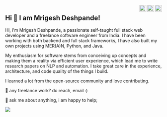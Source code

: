 <a href="https://hackerrank.com/mrigeshdeshpande" target="_blank" rel="nofollow">
  <img align="right" alt="Mrigesh's hackerRank" width="22px" src="https://cdn.jsdelivr.net/npm/simple-icons@v3/icons/hackerrank.svg" />
</a>
<a href="https://www.linkedin.com/in/mrigeshdeshpande" target="_blank" rel="nofollow">
  <img align="right" alt="Mrigesh's Linkdein" width="22px" src="https://cdn.jsdelivr.net/npm/simple-icons@v3/icons/linkedin.svg" />
</a>
<a href="https://leetcode.com/mrigeshdeshpande246/" target="_blank" rel="nofollow">
  <img align="right" alt="Mrigesh's Leetcode" width="22px" src="https://cdn.jsdelivr.net/npm/simple-icons@v3/icons/leetcode.svg" />
</a>
 
 ## Hi 👋 I am Mrigesh Deshpande! 
 
 Hi, i'm Mrigesh Deshpande, a passionate self-taught full stack web developer and a freelance software engineer from India.
 I have been working with both backend and full stack frameworks, I have also built my own projects using MER(A)N, Python, and Java.
 
 My enthusiasm for software stems from conceiving up concepts and making them a reality via efficient user experience, 
 which lead me to write research papers on NLP and automation.
 I take great care in the experience, architecture, and code quality of the things I build.

I learned a lot from the open-source community and love contributing.



💼 any freelance work? do reach, email :)



<!-- -  👋 Hi, I’m @MrigeshDeshpande
- 👀 I’m interested in ...
- 🌱 I’m currently learning ...
- 💞️ I’m looking to collaborate on ...
- 📫 How to reach me deshpandemrigesh@gmail.com -->

<!---
MrigeshDeshpande/MrigeshDeshpande is a ✨ special ✨ repository because its `README.md` (this file) appears on your GitHub profile.
You can click the Preview link to take a look at your changes.
--->



<!-- ![Anurag's GitHub stats](https://github-readme-stats.vercel.app/api?username=MrigeshDeshpande&show_icons=true&theme=radical&bg_color=4A569D&title_color=232526) -->

💬 ask me about anything, i am happy to help;

![](https://komarev.com/ghpvc/?username=MrigeshDeshpande&color=blue)
